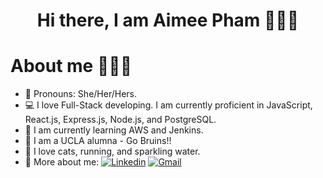 <h1 align="center">Hi there, I am Aimee Pham 🙋🏻‍♀️</h1>

<h1>About me 👩🏻‍💻</h1>

- 🎀 Pronouns: She/Her/Hers.
- 💻 I love Full-Stack developing. I am currently proficient in JavaScript, React.js, Express.js, Node.js, and PostgreSQL.
- 🌱 I am currently learning AWS and Jenkins.
- 🐻 I am a UCLA alumna - Go Bruins!!
- 🎉 I love cats, running, and sparkling water.
- 🤙 More about me: 
[![Linkedin](https://img.shields.io/badge/-Aimee_Pham-blue?style=flat&logo=Linkedin&logoColor=white)](https://www.linkedin.com/in/aimee-pham/)
[![Gmail](https://img.shields.io/badge/-Contact_me_via_Gmail-c14438?style=flat&logo=Gmail&logoColor=white&color=BB001B)](mailto:aimee.pham14@gmail.com)

